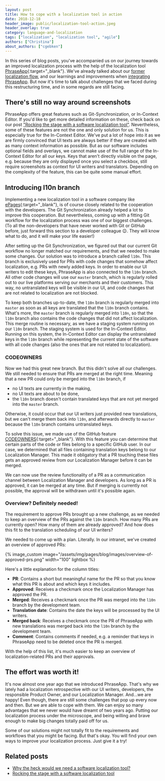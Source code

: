 ```yaml
---
layout: post
title: How to cope with a localization tool in action
date: 2018-12-18
header_image: public/localization-tool-action.jpeg
header_overlay: true
category: language-and-localization
tags: ["localization", "localization tool", "agile"]
authors: ["Christina"]
about_authors: ["cgebken"]
---
```


In this series of blog posts, you've accompanied us on our journey towards an improved localization process with the help of the localization tool [PhraseApp](https://phraseapp.com/){:target="_blank"}.
We've already talked about our [former localization flow](/blog/language-and-localization/why-the-heck-would-we-need-a-software-localization-tool/), and our learnings and improvements when [integrating PhraseApp](/blog/language-and-localization/rocking-the-stage-with-a-software-localization-tool/).
But now it's time to talk about challenges that we faced during this restructuring time, and in some regards are still facing.

## There's still no way around screenshots

PhraseApp offers great features such as Git-Synchronization, or In-Context Editor.
If you'd like to get more detailed information on these, check back on our post ["Rocking the stage with a software localization tool"](/blog/language-and-localization/rocking-the-stage-with-a-software-localization-tool/).
Nevertheless, some of these features are not the one and only solution for us.
This is especially true for the In-Context Editor.
We've put a lot of hope into it as we are firmly convinced that UI texts are always better if they are created with as many context information as possible.
But as our software includes optional fields and overlays, we cannot make use of the full range of the In-Context Editor for all our keys.
Keys that aren't directly visible on the page, e.g. because they are only displayed once you select a checkbox, still require screenshots as context for UI writers and translators.
Depending on the complexity of the feature, this can be quite some manual effort.

## Introducing l10n branch

Implementing a new localization tool in a software company like [ePages](https://epages.com/en/){:target="_blank"}, is of course closely related to the cooperation with the developers.
The Git Synchronization already helped a lot to improve this cooperation. 
But nevertheless, coming up with a fitting Git workflow for the localization process was one of our biggest challenges.
(To all the non-developers that have never worked with Git or GitHub before, just forward this section to a developer colleague 😉.
They will know what to do, and it will make your life easier!)

After setting up the Git Synchronization, we figured out that our current Git workflow no longer matched our requirements, and that we needed to make some changes.
Our solution was to introduce a branch called `l10n`.
This branch is exclusively used for PRs with code changes that somehow affect localization, e.g. PRs with newly added keys.
In order to enable our UI writers to edit these keys, PhraseApp is also connected to the `l10n` branch.
All other code changes will use our `master` branch, which is regularly rolled out to our live platforms serving our merchants and their customers.
This way, no untranslated keys will be visible in our UI, and code changes that are not related to localization are not blocked.

To keep both branches up-to-date, the `l10n` branch is regularly merged into `master` as soon as all keys are translated that the `l10n` branch contains.
What's more, the `master` branch is regularly merged into `l10n`, so that the `l10n` branch also contains the code changes that did not affect localization.
This merge routine is necessary, as we have a staging system running on our `l10n` branch.
The staging system is used for the In-Context Editor.
Running on this system, the In-Context Editor can display the untranslated keys in the `l10n` branch while representing the current state of the software with all code changes (also the ones that are not related to localization).

### CODEOWNERS

Now we had this great new branch.
But this didn't solve all our challenges.
We still needed to ensure that PRs are merged at the right time.
Meaning that a new PR could only be merged into the `l10n` branch, if 

- no UI texts are currently in the making, 
- no UI texts are about to be done,
- the `l10n` branch doesn't contain translated keys that are not yet merged into the `master` branch.

Otherwise, it could occur that our UI writers just provided new translations, but we can't merge them back into `l10n`, and afterwards directly to `master` because the `l10n` branch contains untranslated keys.

To solve this issue, we made use of the GitHub feature [CODEOWNERS](https://help.github.com/articles/about-codeowners/){:target="_blank"}.
With this feature you can determine that certain parts of the code or files belong to a specific GitHub user.
In our case, we determined that all files containing translation keys belong to our Localization Manager.
This made it obligatory that a PR touching these files gets an approved review from our Localization Manager before it can be merged.

We can now use the review functionality of a PR as a communication channel between Localization Manager and developers.
As long as a PR is approved, it can be merged at any time.
But if merging is currently not possible, the approval will be withdrawn until it's possible again.

### Overview? Definitely needed!

The requirement to approve PRs brought up a new challenge, as we needed to keep an overview of the PRs against the `l10n` branch.
How many PRs are currently open?
How many of them are already approved?
And how does this fit to the translation scheduling of our UI writers?

We needed to come up with a plan.
Literally.
In our intranet, we've created an overview of approved PRs:

{% image_custom image="/assets/img/pages/blog/images/overview-of-approved-prs.png" width="100" lightbox %}

Here's a little explanation for the column titles:

- **PR**: Contains a short but meaningful name for the PR so that you know what this PR is about and which keys it includes.
- **Approved**: Receives a checkmark once the Localization Manager has approved the PR.
- **Merged**: Receives a checkmark once the PR was merged into the `l10n` branch by the development team.
- **Translation date**: Contains the date the keys will be processed by the UI writers. 
- **Merged back**: Receives a checkmark once the PR of PhraseApp with new translations was merged back into the `l10n` branch by the development team.
- **Comment**: Contains comments if needed, e.g. a reminder that keys in PhraseApp need to be deleted once the PR is merged.

With the help of this list, it's much easier to keep an overview of localization-related PRs and their approvals.

## The effort was worth it!

It's now almost one year ago that we introduced PhraseApp.
That's why we lately had a localization retrospective with our UI writers, developers, the responsible Product Owner, and our Localization Manager.
And...we are happy!
Even though, there are still some challenges that pop up every now and then.
But we are able to cope with them.
We can enjoy so many advantages that we never would have dreamt of two years ago.
Putting our localization process under the microscope, and being willing and brave enough to make big changes totally paid off for us.

Some of our solutions might not totally fit to the requirements and workflows that you might be facing.
But that's okay.
You will find your own ways to improve your localization process.
Just give it a try!

## Related posts

* [Why the heck would we need a software localization tool?](/blog/language-and-localization/why-the-heck-would-we-need-a-software-localization-tool/)
* [Rocking the stage with a software localization tool](/blog/language-and-localization/rocking-the-stage-with-a-software-localization-tool/)